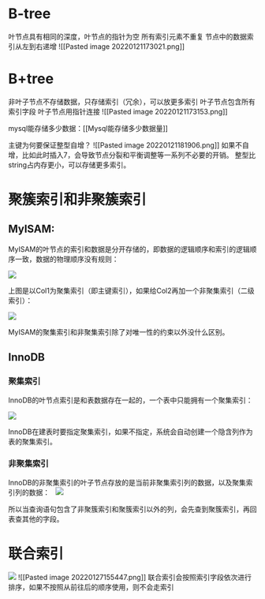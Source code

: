 # B-tree
叶节点具有相同的深度，叶节点的指针为空
所有索引元素不重复
节点中的数据索引从左到右递增
![[Pasted image 20220121173021.png]]

# B+tree
非叶子节点不存储数据，只存储索引（冗余），可以放更多索引
叶子节点包含所有索引字段
叶子节点用指针连接
![[Pasted image 20220121173153.png]]

mysql能存储多少数据：[[Mysql能存储多少数据量]]

主键为何要保证整型自增？
![[Pasted image 20220121181906.png]]
如果不自增，比如此时插入7，会导致节点分裂和平衡调整等一系列不必要的开销。
整型比string占内存更小，可以存储更多索引。

# 聚簇索引和非聚簇索引
## MyISAM:

MyISAM的叶节点的索引和数据是分开存储的，即数据的逻辑顺序和索引的逻辑顺序一致，数据的物理顺序没有规则：

![](https://img-blog.csdnimg.cn/20190307212728579.jpg?x-oss-process=image/watermark,type_ZmFuZ3poZW5naGVpdGk,shadow_10,text_aHR0cHM6Ly9ibG9nLmNzZG4ubmV0L3psMXpsMnpsMw==,size_16,color_FFFFFF,t_70)

上图是以Col1为聚集索引（即主键索引），如果给Col2再加一个非聚集索引（二级索引）：

![](https://img-blog.csdnimg.cn/20190307212747364.jpg?x-oss-process=image/watermark,type_ZmFuZ3poZW5naGVpdGk,shadow_10,text_aHR0cHM6Ly9ibG9nLmNzZG4ubmV0L3psMXpsMnpsMw==,size_16,color_FFFFFF,t_70)

MyISAM的聚集索引和非聚集索引除了对唯一性的约束以外没什么区别。

## InnoDB
### 聚集索引
InnoDB的叶节点索引是和表数据存在一起的，一个表中只能拥有一个聚集索引：

![](https://img-blog.csdnimg.cn/20190307212854761.jpg?x-oss-process=image/watermark,type_ZmFuZ3poZW5naGVpdGk,shadow_10,text_aHR0cHM6Ly9ibG9nLmNzZG4ubmV0L3psMXpsMnpsMw==,size_16,color_FFFFFF,t_70)

InnoDB在建表时要指定聚集索引，如果不指定，系统会自动创建一个隐含列作为表的聚集索引。

### 非聚集索引
InnoDB的非聚集索引的叶子节点存放的是当前非聚集索引列的数据，以及聚集索引列的数据：
  ![](https://img-blog.csdnimg.cn/20190307212917784.jpg?x-oss-process=image/watermark,type_ZmFuZ3poZW5naGVpdGk,shadow_10,text_aHR0cHM6Ly9ibG9nLmNzZG4ubmV0L3psMXpsMnpsMw==,size_16,color_FFFFFF,t_70)
  
  所以当查询语句包含了非聚簇索引和聚簇索引以外的列，会先查到聚簇索引，再回表查其他的字段。
  
  # 联合索引
  ![](https://img-blog.csdnimg.cn/20190307212954417.jpg?x-oss-process=image/watermark,type_ZmFuZ3poZW5naGVpdGk,shadow_10,text_aHR0cHM6Ly9ibG9nLmNzZG4ubmV0L3psMXpsMnpsMw==,size_16,color_FFFFFF,t_70)
  ![[Pasted image 20220127155447.png]]
  联合索引会按照索引字段依次进行排序，如果不按照从前往后的顺序使用，则不会走索引